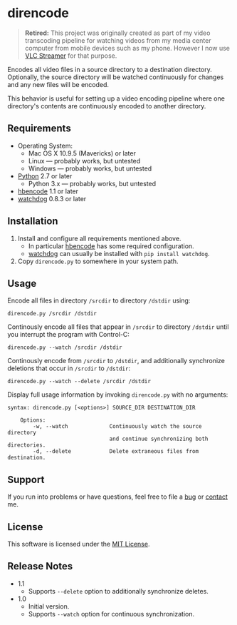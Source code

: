 # direncode

> **Retired:** This project was originally created as part of my video transcoding
> pipeline for watching videos from my media center computer from mobile devices
>  such as my phone. However I now use [VLC Streamer] for that purpose.

[VLC Streamer]: http://hobbyistsoftware.com/vlcstreamer/

Encodes all video files in a source directory to a destination directory. Optionally, the source directory will be watched continuously for changes and any new files will be encoded.

This behavior is useful for setting up a video encoding pipeline where one directory's contents are continuously encoded to another directory.

## Requirements

* Operating System:
    * Mac OS X 10.9.5 (Mavericks) or later
    * Linux &mdash; probably works, but untested
    * Windows &mdash; probably works, but untested
* [Python] 2.7 or later
    * Python 3.x &mdash; probably works, but untested
* [hbencode] 1.1 or later
* [watchdog] 0.8.3 or later

[Python]: http://www.python.org
[hbencode]: https://github.com/davidfstr/hbencode
[watchdog]: https://pypi.python.org/pypi/watchdog

## Installation

1. Install and configure all requirements mentioned above.
    * In particular [hbencode] has some required configuration.
    * [watchdog] can usually be installed with `pip install watchdog`.
2. Copy `direncode.py` to somewhere in your system path.

## Usage

Encode all files in directory `/srcdir` to directory `/dstdir` using:

```
direncode.py /srcdir /dstdir
```

Continously encode all files that appear in `/srcdir` to directory `/dstdir` until you interrupt the program with Control-C:

```
direncode.py --watch /srcdir /dstdir
```

Continously encode from `/srcdir` to `/dstdir`, and additionally synchronize deletions that occur in `/srcdir` to `/dstdir`:

```
direncode.py --watch --delete /srcdir /dstdir
```

Display full usage information by invoking `direncode.py` with no arguments:

```
syntax: direncode.py [<options>] SOURCE_DIR DESTINATION_DIR
    
    Options:
        -w, --watch             Continuously watch the source directory
                                and continue synchronizing both directories.
        -d, --delete            Delete extraneous files from destination.
```

## Support

If you run into problems or have questions, feel free to file a
[bug] or [contact] me.

[contact]: http://dafoster.net/about#contact
[bug]: https://github.com/davidfstr/direncode/issues

## License

This software is licensed under the [MIT License].

[MIT License]: https://github.com/davidfstr/direncode/blob/master/LICENSE.txt

## Release Notes

* 1.1
	* Supports `--delete` option to additionally synchronize deletes.
* 1.0
	* Initial version.
	* Supports `--watch` option for continuous synchronization.
